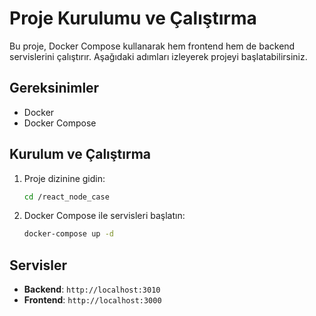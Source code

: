 # Proje Kurulumu ve Çalıştırma

Bu proje, Docker Compose kullanarak hem frontend hem de backend servislerini çalıştırır. Aşağıdaki adımları izleyerek projeyi başlatabilirsiniz.

## Gereksinimler

- Docker
- Docker Compose

## Kurulum ve Çalıştırma

1. Proje dizinine gidin:
    ```sh
    cd /react_node_case
    ```

2. Docker Compose ile servisleri başlatın:
    ```sh
    docker-compose up -d
    ```

## Servisler

- **Backend**: `http://localhost:3010`
- **Frontend**: `http://localhost:3000`
